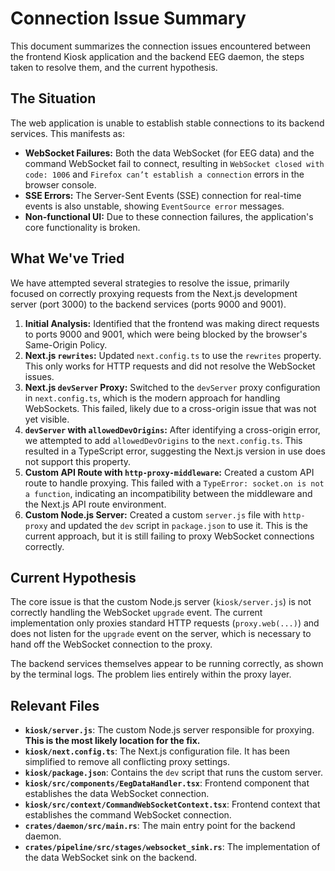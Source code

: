 # Connection Issue Summary

This document summarizes the connection issues encountered between the frontend Kiosk application and the backend EEG daemon, the steps taken to resolve them, and the current hypothesis.

## The Situation

The web application is unable to establish stable connections to its backend services. This manifests as:
- **WebSocket Failures:** Both the data WebSocket (for EEG data) and the command WebSocket fail to connect, resulting in `WebSocket closed with code: 1006` and `Firefox can’t establish a connection` errors in the browser console.
- **SSE Errors:** The Server-Sent Events (SSE) connection for real-time events is also unstable, showing `EventSource error` messages.
- **Non-functional UI:** Due to these connection failures, the application's core functionality is broken.

## What We've Tried

We have attempted several strategies to resolve the issue, primarily focused on correctly proxying requests from the Next.js development server (port 3000) to the backend services (ports 9000 and 9001).

1.  **Initial Analysis:** Identified that the frontend was making direct requests to ports 9000 and 9001, which were being blocked by the browser's Same-Origin Policy.
2.  **Next.js `rewrites`:** Updated `next.config.ts` to use the `rewrites` property. This only works for HTTP requests and did not resolve the WebSocket issues.
3.  **Next.js `devServer` Proxy:** Switched to the `devServer` proxy configuration in `next.config.ts`, which is the modern approach for handling WebSockets. This failed, likely due to a cross-origin issue that was not yet visible.
4.  **`devServer` with `allowedDevOrigins`:** After identifying a cross-origin error, we attempted to add `allowedDevOrigins` to the `next.config.ts`. This resulted in a TypeScript error, suggesting the Next.js version in use does not support this property.
5.  **Custom API Route with `http-proxy-middleware`:** Created a custom API route to handle proxying. This failed with a `TypeError: socket.on is not a function`, indicating an incompatibility between the middleware and the Next.js API route environment.
6.  **Custom Node.js Server:** Created a custom `server.js` file with `http-proxy` and updated the `dev` script in `package.json` to use it. This is the current approach, but it is still failing to proxy WebSocket connections correctly.

## Current Hypothesis

The core issue is that the custom Node.js server (`kiosk/server.js`) is not correctly handling the WebSocket `upgrade` event. The current implementation only proxies standard HTTP requests (`proxy.web(...)`) and does not listen for the `upgrade` event on the server, which is necessary to hand off the WebSocket connection to the proxy.

The backend services themselves appear to be running correctly, as shown by the terminal logs. The problem lies entirely within the proxy layer.

## Relevant Files

-   **`kiosk/server.js`**: The custom Node.js server responsible for proxying. **This is the most likely location for the fix.**
-   **`kiosk/next.config.ts`**: The Next.js configuration file. It has been simplified to remove all conflicting proxy settings.
-   **`kiosk/package.json`**: Contains the `dev` script that runs the custom server.
-   **`kiosk/src/components/EegDataHandler.tsx`**: Frontend component that establishes the data WebSocket connection.
-   **`kiosk/src/context/CommandWebSocketContext.tsx`**: Frontend context that establishes the command WebSocket connection.
-   **`crates/daemon/src/main.rs`**: The main entry point for the backend daemon.
-   **`crates/pipeline/src/stages/websocket_sink.rs`**: The implementation of the data WebSocket sink on the backend.